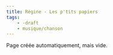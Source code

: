 ```yaml
---
title: Régine - Les p'tits papiers
tags:
    - -draft
    - musique/chanson
---
```


Page créée automatiquement, mais vide.

